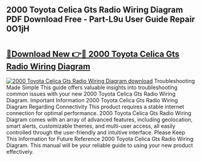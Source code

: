 ## 2000 Toyota Celica Gts Radio Wiring Diagram PDF Download Free - Part-L9u User Guide Repair 0O1jH

# <h2><a href="http://dftj75r.blite.top/?on=2000+Toyota+Celica+Gts+Radio+Wiring+Diagram">🔗Download New 👉🔴 2000 Toyota Celica Gts Radio Wiring Diagram</a></h2>

[![2000 Toyota Celica Gts Radio Wiring Diagram download](https://i.imgur.com/lujVjoI.png)](http://dftj75r.blite.top/?on=2000+Toyota+Celica+Gts+Radio+Wiring+Diagram)
Troubleshooting Made Simple This guide offers valuable insights into troubleshooting common issues with your new 2000 Toyota Celica Gts Radio Wiring Diagram. Important Information 2000 Toyota Celica Gts Radio Wiring Diagram Regarding Connectivity This product requires a stable internet connection for optimal performance. 2000 Toyota Celica Gts Radio Wiring Diagram comes with an array of advanced features, including geolocation, smart alerts, customizable themes, and multi-user access, all easily controlled through the user-friendly and intuitive interface. Please Keep This Information for Future Reference 2000 Toyota Celica Gts Radio Wiring Diagram. This manual will be your reliable guide to using your new product effectively.
